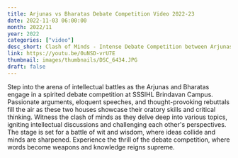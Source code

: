 ```yaml
---
title: Arjunas vs Bharatas Debate Competition Video 2022-23
date: 2022-11-03 06:00:00
month: 2022/11
year: 2022
categories: ["video"]
desc_short: Clash of Minds - Intense Debate Competition between Arjunas and Bharatas at SSSIHL Brindavan Campus.
link: https://youtu.be/0uNSD-vrU7E
thumbnail: images/thumbnails/DSC_6434.JPG
draft: false
---
```


Step into the arena of intellectual battles as the Arjunas and Bharatas engage in a spirited debate competition at SSSIHL Brindavan Campus. Passionate arguments, eloquent speeches, and thought-provoking rebuttals fill the air as these two houses showcase their oratory skills and critical thinking. Witness the clash of minds as they delve deep into various topics, igniting intellectual discussions and challenging each other's perspectives. The stage is set for a battle of wit and wisdom, where ideas collide and minds are sharpened. Experience the thrill of the debate competition, where words become weapons and knowledge reigns supreme.
